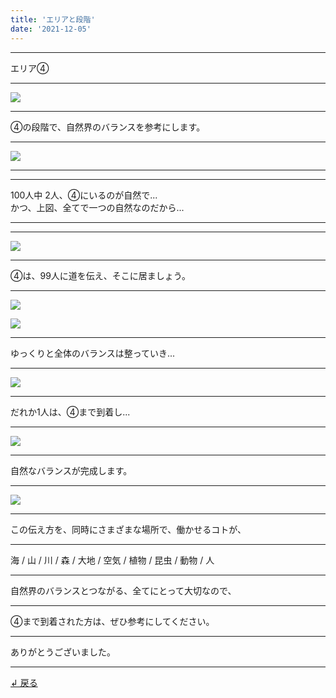 ```yaml
---
title: 'エリアと段階'
date: '2021-12-05'
---
```

***
エリア④
***
![](/images/0111111_.jpg)
***
④の段階で、自然界のバランスを参考にします。
***
![](/images/01111111.jpg)
***
***
100人中 2人、④にいるのが自然で...  
かつ、上図、全てで一つの自然なのだから...
***
***
![](/images/01111111_.jpg)
***
④は、99人に道を伝え、そこに居ましょう。
***
![](/images/01111111__.jpg)

![](/images/01111111___.jpg)
***
ゆっくりと全体のバランスは整っていき...
***
![](/images/01111111____.jpg)
***
だれか1人は、④まで到着し...
***
![](/images/01111111_____.jpg)
***
自然なバランスが完成します。
***
![](/images/01111111______.jpg)
***
この伝え方を、同時にさまざまな場所で、働かせるコトが、
***
海 / 山 / 川 / 森 / 大地 / 空気 / 植物 / 昆虫 / 動物 / 人
***
自然界のバランスとつながる、全てにとって大切なので、
***
④まで到着された方は、ぜひ参考にしてください。
***
ありがとうございました。
***
[ ↲ 戻る ](https://01234567890.thebase.in/about)
